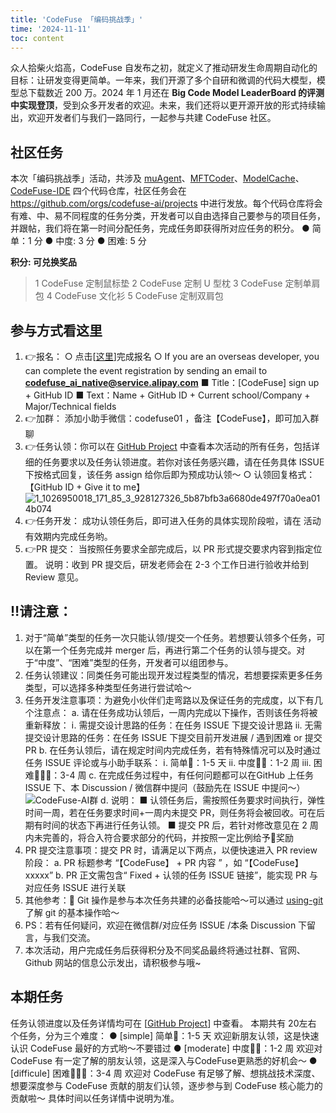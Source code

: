```yaml
---
title: 'CodeFuse 「编码挑战季」'
time: '2024-11-11'
toc: content
---
```




众人拾柴火焰高，CodeFuse 自发布之初，就定义了推动研发生命周期自动化的目标：让研发变得更简单。一年来，我们开源了多个自研和微调的代码大模型，模型总下载数近 200 万。2024 年 1 月还在 **Big Code Model LeaderBoard 的评测中实现登顶**，受到众多开发者的欢迎。未来，我们还将以更开源开放的形式持续输出，欢迎开发者们与我们一路同行，一起参与共建 CodeFuse 社区。

## 社区任务
本次「编码挑战季」活动，共涉及 [muAgent](https://github.com/codefuse-ai/CodeFuse-muAgent)、[MFTCoder](https://github.com/codefuse-ai/MFTCoder)、[ModelCache](https://github.com/codefuse-ai/ModelCache)、[CodeFuse-IDE](https://github.com/codefuse-ai/codefuse-ide) 四个代码仓库，社区任务会在 https://github.com/orgs/codefuse-ai/projects  中进行发放。每个代码仓库将会有难、中、易不同程度的任务分类，开发者可以自由选择自己要参与的项目任务，并跟帖，我们将在第一时间分配任务，完成任务即获得所对应任务的积分。
● 简单：1 分
● 中度: 3 分
● 困难: 5 分

**积分: 可兑换奖品**
> 1  CodeFuse 定制鼠标垫
> 2  CodeFuse 定制 U 型枕
> 3  CodeFuse 定制单肩包
> 4  CodeFuse 文化衫
> 5  CodeFuse 定制双肩包

## 参与方式看这里
1. 👉报名：
  ○ 点击[[这里](https://www.wjx.top/vm/Q77be70.aspx#)]完成报名
  ○ If you are an overseas developer, you can complete the event registration by sending an email to **codefuse_ai_native@service.alipay.com**
    ■ Title：[CodeFuse] sign up + GitHub ID
    ■ Text：Name + GitHub ID + Current school/Company + Major/Technical fields
2. 👉加群： 添加小助手微信：codefuse01 ，备注【CodeFuse】，即可加入群聊
3. 👉任务认领：你可以在 [GitHub Project](https://github.com/orgs/codefuse-ai/projects) 中查看本次活动的所有任务，包括详细的任务要求以及任务认领进度。若你对该任务感兴趣，请在任务具体 ISSUE 下按格式回复，该任务 assign 给你后即为预成功认领～
  ○ 认领回复格式：【GitHub ID + Give it to me】
![1_1026950018_171_85_3_928127326_5b87bfb3a6680de497f70a0ea014b074](https://github.com/user-attachments/assets/70a34bcf-b3e9-447e-b6ac-dff24f4728c3)
4. 👉任务开发： 成功认领任务后，即可进入任务的具体实现阶段啦，请在 活动有效期内完成任务哟。
5. 👉PR 提交： 当按照任务要求全部完成后，以 PR 形式提交要求内容到指定位置。
说明：收到 PR 提交后，研发老师会在 2-3 个工作日进行验收并给到 Review 意见。

## ‼️请注意：
1. 对于“简单”类型的任务一次只能认领/提交一个任务。若想要认领多个任务，可以在第一个任务完成并 merger 后，再进行第二个任务的认领与提交。对于“中度”、“困难”类型的任务，开发者可以组团参与。
2. 任务认领建议：同类任务可能出现开发过程类型的情况，若想要探索更多任务类型，可以选择多种类型任务进行尝试哈～
3. 任务开发注意事项：为避免小伙伴们走弯路以及保证任务的完成度，以下有几个注意点：
  a. 请在任务成功认领后，一周内完成以下操作，否则该任务将被重新释放：
    ⅰ. 需提交设计思路的任务：在任务 ISSUE 下提交设计思路
    ⅱ. 无需提交设计思路的任务：在任务 ISSUE 下提交目前开发进展 / 遇到困难 or 提交 PR
  b. 在任务认领后，请在规定时间内完成任务，若有特殊情况可以及时通过任务 ISSUE 评论或与小助手联系：
    ⅰ. 简单🌟：1-5 天
    ⅱ. 中度🌟🌟：1-2 周
    ⅲ. 困难🌟🌟🌟：3-4 周
  c. 在完成任务过程中，有任何问题都可以在GitHub 上任务 ISSUE 下、本 Discussion / 微信群中提问（鼓励先在 ISSUE 中提问～）
![CodeFuse-AI群](https://github.com/user-attachments/assets/d33272a7-a7db-434e-8b0f-b1ccf2e7513a)
d. 说明：
    ■ 认领任务后，需按照任务要求时间执行，弹性时间一周，若在任务要求时间+一周内未提交 PR，则任务将会被回收。可在后期有时间的状态下再进行任务认领。
    ■ 提交 PR 后，若针对修改意见在 2 周内未完善的，将合入符合要求部分的代码，并按照一定比例给予🌟奖励
4. PR 提交注意事项：提交 PR 时，请满足以下两点，以便快速进入 PR review 阶段：
  a. PR 标题参考 “【CodeFuse】 + PR 内容 ” ，如 “【CodeFuse】 xxxxx”
  b. PR 正文需包含“ Fixed + 认领的任务 ISSUE 链接”，能实现 PR 与对应任务 ISSUE 进行关联
5. 其他参考：📖 Git 操作是参与本次任务共建的必备技能哈～可以通过 [using-git](https://docs.github.com/en/get-started/using-git) 了解 git 的基本操作哈～
6. PS：若有任何疑问，欢迎在微信群/对应任务 ISSUE /本条 Discussion 下留言，与我们交流。
7. 本次活动，用户完成任务后获得积分及不同奖品最终将通过社群、官网、Github 网站的信息公示发出，请积极参与哦~
## 本期任务
任务认领进度以及任务详情均可在 [[GitHub Project](https://github.com/orgs/codefuse-ai/projects/3)] 中查看。
本期共有 20左右 个任务，分为三个难度：
● [simple] 简单🌟：1-5 天 欢迎新朋友认领，这是快速认识 CodeFuse 最好的方式哟～不要错过
● [moderate] 中度🌟🌟：1-2 周 欢迎对 CodeFuse 有一定了解的朋友认领，这是深入与CodeFuse更熟悉的好机会～
● [difficule] 困难🌟🌟🌟：3-4 周 欢迎对 CodeFuse 有足够了解、想挑战技术深度、想要深度参与 CodeFuse 贡献的朋友们认领，逐步参与到 CodeFuse 核心能力的贡献啦～
具体时间以任务详情中说明为准。
